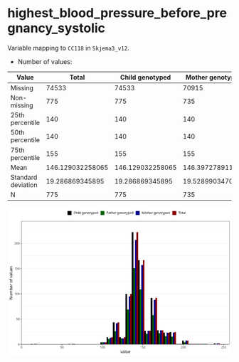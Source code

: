 # highest_blood_pressure_before_pregnancy_systolic
Variable mapping to `CC118` in `Skjema3_v12`.
- Number of values:

| Value | Total | Child genotyped | Mother genotyped | Father genotyped |
| ----- | ----- | --------------- | ---------------- | ---------------- |
| Missing | 74533 | 74533 | 70915 | 49561 |
| Non-missing | 775 | 775 | 735 | 523 |
| 25th percentile | 140 | 140 | 140 | 140 |
| 50th percentile | 140 | 140 | 140 | 140 |
| 75th percentile | 155 | 155 | 155 | 155 |
| Mean | 146.129032258065 | 146.129032258065 | 146.397278911565 | 146.225621414914 |
| Standard deviation | 19.286869345895 | 19.286869345895 | 19.5289903470516 | 18.600322200534 |
| N | 775 | 775 | 735 | 523 |



![](highest_blood_pressure_before_pregnancy_systolic_n.png)




